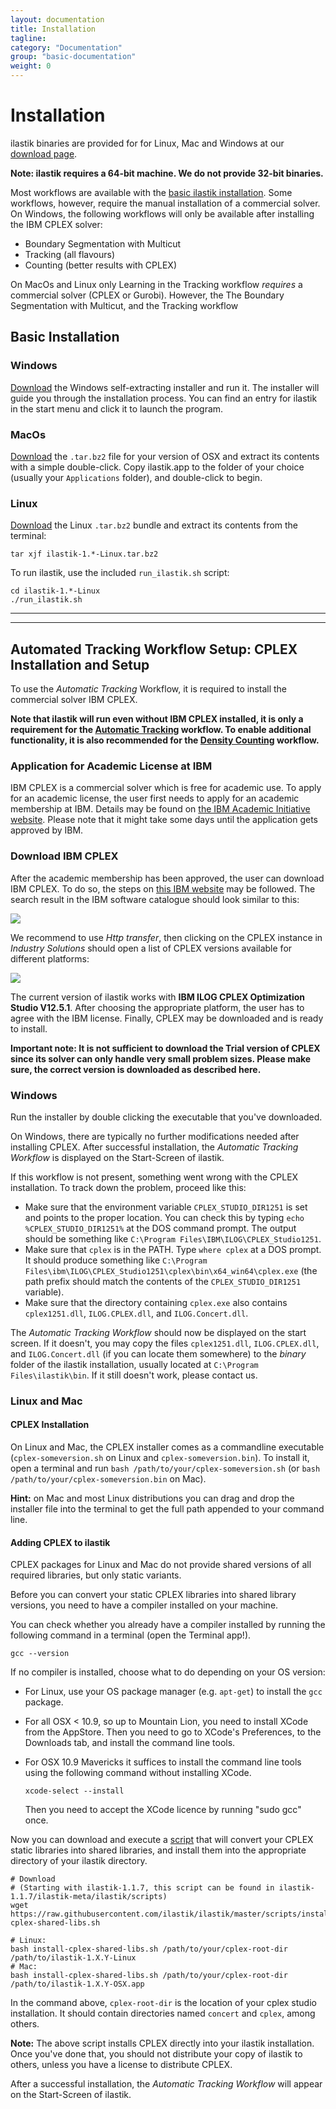 ```yaml
---
layout: documentation
title: Installation
tagline:
category: "Documentation"
group: "basic-documentation"
weight: 0
---
```


# Installation

ilastik binaries are provided for for Linux, Mac and Windows at our [download page]({{site.baseurl}}/download.html).

**Note: ilastik requires a 64-bit machine.  We do not provide 32-bit binaries.**

Most workflows are available with the [basic ilastik installation](#basic-installation).
Some workflows, however, require the manual installation of a commercial solver.
On Windows, the following workflows will only be available after installing the IBM CPLEX solver:

+ Boundary Segmentation with Multicut
+ Tracking (all flavours)
+ Counting (better results with CPLEX)

On MacOs and Linux only Learning in the Tracking workflow *requires* a commercial solver (CPLEX or Gurobi).
However, the The Boundary Segmentation with Multicut, and the Tracking workflow

## Basic Installation <a id="basic-installation"></a>

### Windows

[Download]({{site.baseurl}}/download.html) the Windows self-extracting installer and run it.
The installer will guide you through the installation process.
You can find an entry for ilastik in the start menu and click it to launch the program.


### MacOs

[Download]({{site.baseurl}}/download.html) the `.tar.bz2` file for your version of OSX and extract its contents with a simple double-click.
Copy ilastik.app to the folder of your choice (usually your `Applications` folder), and double-click to begin.

### Linux

[Download]({{site.baseurl}}/download.html) the Linux `.tar.bz2` bundle and extract its contents from the terminal:

    tar xjf ilastik-1.*-Linux.tar.bz2

To run ilastik, use the included `run_ilastik.sh` script:

    cd ilastik-1.*-Linux
    ./run_ilastik.sh


-----------------

-----------------

## Automated Tracking Workflow Setup: CPLEX Installation and Setup<a name="cplex-setup"></a>

To use the *Automatic Tracking* Workflow, it is required to install the commercial solver IBM CPLEX. 

**Note that ilastik will run even without IBM CPLEX installed, it is only a requirement for the [Automatic Tracking]({{baseurl}}/documentation/tracking/tracking.html) workflow.
To enable additional functionality, it is also recommended for the [Density Counting]({{baseurl}}/documentation/counting/counting.html) workflow.**

### Application for Academic License at IBM

IBM CPLEX is a commercial solver which is free for academic use.
To apply for an academic license, the user first needs to apply for an 
academic membership at IBM. Details may be found on
[the IBM Academic Initiative website](http://www-03.ibm.com/ibm/university/academic/pub/page/membership).
Please note that it might take some days until the application gets approved by IBM.

### Download IBM CPLEX

After the academic membership has been approved, the user can download IBM CPLEX. To do so, 
the steps on [this IBM website](http://www-03.ibm.com/ibm/university/academic/pub/jsps/assetredirector.jsp?asset_id=1070)
may be followed. 
The search result in the IBM software catalogue should look similar to this:

<a href="./fig/ibm_search_result.jpg" data-toggle="lightbox">
<img src="./fig/ibm_search_result.jpg" class="img-responsive"></a>

We recommend to use *Http transfer*, then clicking on the CPLEX instance in *Industry Solutions* should open
a list of CPLEX versions available for different platforms:

<a href="./fig/cplex_result.jpg" data-toggle="lightbox">
<img src="./fig/cplex_result.jpg" class="img-responsive"></a>

The current version of ilastik works with 
**IBM ILOG CPLEX Optimization Studio V12.5.1**.
After choosing the appropriate platform, the user has to agree with the IBM license. 
Finally, CPLEX may be downloaded and is ready to install.

**Important note: It is not sufficient to download the Trial version of CPLEX since its solver can only handle
very small problem sizes. Please make sure, the correct version is downloaded as described here.**

### Windows

Run the installer by double clicking the executable that you've downloaded.

On Windows, there are typically no further modifications needed after installing CPLEX. 
After successful installation, the *Automatic Tracking Workflow* is displayed on the Start-Screen of ilastik.

If this workflow is not present, something went wrong with the CPLEX installation. To track down the problem, proceed like this:
* Make sure that the environment variable `CPLEX_STUDIO_DIR1251` is set and points to the proper location. You can check this by typing `echo %CPLEX_STUDIO_DIR1251%` at the DOS command prompt. The output should be something like `C:\Program Files\IBM\ILOG\CPLEX_Studio1251`.
* Make sure that `cplex` is in the PATH. Type `where cplex` at a DOS prompt. It should produce something like `C:\Program Files\ibm\ILOG\CPLEX_Studio1251\cplex\bin\x64_win64\cplex.exe` (the path prefix should match the contents of the `CPLEX_STUDIO_DIR1251` variable).
* Make sure that the directory containing `cplex.exe` also contains `cplex1251.dll`, `ILOG.CPLEX.dll`, and `ILOG.Concert.dll`. 

The *Automatic Tracking Workflow* should now be displayed on the start screen. If it doesn't, you may copy the files `cplex1251.dll`, `ILOG.CPLEX.dll`, and `ILOG.Concert.dll` (if you can locate them somewhere) to the *binary* folder of the ilastik installation, usually located at `C:\Program Files\ilastik\bin`. If it still doesn't work, please contact us.


### Linux and Mac

#### CPLEX Installation

On Linux and Mac, the CPLEX installer comes as a commandline executable (`cplex-someversion.sh` on Linux and `cplex-someversion.bin`). 
To install it, open a terminal and run `bash /path/to/your/cplex-someversion.sh` (or `bash /path/to/your/cplex-someversion.bin` on Mac).

**Hint:** on Mac and most Linux distributions you can drag and drop the installer file into the terminal to get the full path appended to your command line. 

#### Adding CPLEX to ilastik

CPLEX packages for Linux and Mac do not provide shared versions of all required libraries, but only static variants.

Before you can convert your static CPLEX libraries into shared library versions, you need to have a compiler installed on your machine.

You can check whether you already have a compiler installed by running the following command in a terminal (open the Terminal app!).
    
    gcc --version

If no compiler is installed, choose what to do depending on your OS version:

- For Linux, use your OS package manager (e.g. `apt-get`) to install the `gcc` package.
- For all OSX < 10.9, so up to Mountain Lion, you need to install XCode from the AppStore. Then you need to go to XCode's Preferences, to the Downloads tab, and install the command line tools.
- For OSX 10.9 Mavericks it suffices to install the command line tools using the following command without installing XCode.

      xcode-select --install

  Then you need to accept the XCode licence by running "sudo gcc" once.

Now you can download and execute a [script][] that will convert your CPLEX static libraries into shared libraries, and install them into the appropriate directory of your ilastik directory.

    # Download
    # (Starting with ilastik-1.1.7, this script can be found in ilastik-1.1.7/ilastik-meta/ilastik/scripts)
    wget https://raw.githubusercontent.com/ilastik/ilastik/master/scripts/install-cplex-shared-libs.sh
    
    # Linux:
    bash install-cplex-shared-libs.sh /path/to/your/cplex-root-dir /path/to/ilastik-1.X.Y-Linux
    # Mac:
    bash install-cplex-shared-libs.sh /path/to/your/cplex-root-dir /path/to/ilastik-1.X.Y-OSX.app

In the command above, `cplex-root-dir` is the location of your cplex studio installation. It should contain directories named `concert` and `cplex`, among others.

**Note:** The above script installs CPLEX directly into your ilastik installation.  Once you've done that, you should not distribute your copy of ilastik to others, unless you have a license to distribute CPLEX.

[script]: https://github.com/ilastik/ilastik/blob/master/scripts/install-cplex-shared-libs.sh

After a successful installation, the *Automatic Tracking Workflow* will appear on the Start-Screen of ilastik.
